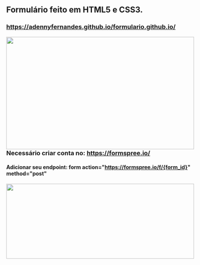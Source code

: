## Formulário feito em HTML5 e CSS3.
### https://adennyfernandes.github.io/formulario.github.io/
<p><img src="https://github.com/AdennyFernandes/formulario.github.io/blob/0adab47c4a648c7366de1bdad3fe84a42d9f3794/layoutform.png" width="500" height="300" align="left">

### <br>Necessário criar conta no: https://formspree.io/

#### Adicionar seu endpoint: form action="https://formspree.io/f/{form_id}" method="post"<br>
  
<p><img src="https://github.com/AdennyFernandes/formulario.github.io/blob/b184c0ef7ae60ba239d148eff685b0ede1200f8e/form.png" width="500" height="200" align="left"><br><br>








